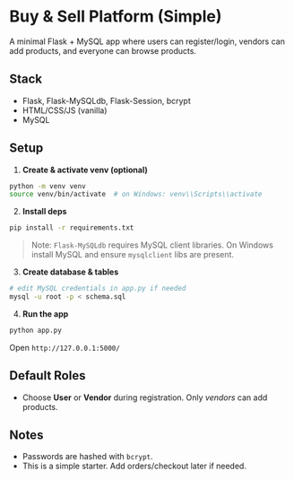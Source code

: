 # Buy & Sell Platform (Simple)

A minimal Flask + MySQL app where users can register/login, vendors can add products, and everyone can browse products.

## Stack
- Flask, Flask-MySQLdb, Flask-Session, bcrypt
- HTML/CSS/JS (vanilla)
- MySQL

## Setup

1. **Create & activate venv (optional)**
```bash
python -m venv venv
source venv/bin/activate  # on Windows: venv\\Scripts\\activate
```

2. **Install deps**
```bash
pip install -r requirements.txt
```
> Note: `Flask-MySQLdb` requires MySQL client libraries. On Windows install MySQL and ensure `mysqlclient` libs are present.

3. **Create database & tables**
```bash
# edit MySQL credentials in app.py if needed
mysql -u root -p < schema.sql
```

4. **Run the app**
```bash
python app.py
```
Open `http://127.0.0.1:5000/`

## Default Roles
- Choose **User** or **Vendor** during registration. Only *vendors* can add products.

## Notes
- Passwords are hashed with `bcrypt`.
- This is a simple starter. Add orders/checkout later if needed.
